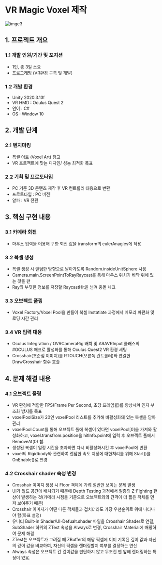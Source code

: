 # VR Magic Voxel 제작
![imge3](https://user-images.githubusercontent.com/90877724/156960386-cc64d333-1fe2-4754-be8f-e3b569f06709.png)

## 1. 프로젝트 개요
### 1.1 개발 인원/기간 및 포지션
- 1인, 총 3일 소요
- 프로그래밍 (VR환경 구축 및 개발)
### 1.2 개발 환경
- Unity 2020.3.13f
- VR HMD : Oculus Quest 2
- 언어 : C#
- OS : Window 10			
## 2. 개발 단계
### 2.1 벤치마킹
- 복셀 아트 (Voxel Art) 참고
- VR 프로젝트에 맞는 디자인/ 성능 최적화 목표 
### 2.2 기획 및 프로토타입
- PC 기준 3D 콘텐츠 제작 후 VR 컨트롤러 대응으로 변환
- 프로토타입 : PC 버전
- 알파 : VR 전환
## 3. 핵심 구현 내용 
### 3.1 카메라 회전
- 마우스 입력을 이용해 구한 회전 값을 transform의 eulerAnagles에 적용
### 3.2 복셀 생성 
- 복셀 생성 시 랜덤한 방향으로 날아가도록 Random.insideUnitSphere 사용
- Camera.main.ScreenPointToRayRaycast를 통해 마우스 위치가 바닥 위에 있는 것을 판
- Ray와 부딪힌 정보를 저장할 RaycastHit을 넘겨 충돌 체크
### 3.3 오브젝트 풀링
- Voxel Factory/Voxel Pool을 만들어 복셀 Instatiate 과정에서 메모리 파편화 및 로딩 시간 관리
### 3.4 VR 입력 대응
- Oculus Integration / OVRCameraRig 배치 및 ARAVRInput 클래스의 #OCULUS 매크로 활성화를 통해 Oculus Quest2 VR 환경 세팅
- Crosshair(조준점 이미지)를 RTOUCH(오른쪽 컨트롤러)와 연결한 DrawCrosshair 함수 호출 
## 4. 문제 해결 내용
### 4.1 오브젝트 풀링 
- VR 환경에 적합한 FPS(Frame Per Second, 초당 프레임률)를 향상시켜 인지 부조화 방지를 목표
- voxelPoolSize가 20인 voxelPool 리스트를 추가해 비활성화돼 있는 복셀을 담아 관리
- voxelPool.Count를 통해 오브젝트 풀에 복셀이 있다면 voxelPool[0]을 가져와 활성화하고, voxel.transfrom.position을 hitInfo.point에 입력 후 오브젝트 풀에서 RemoveAt(0) 함.
- 생성된 복셀이 일정 시간을 초과하면 다시 비활성화시킨 후 voxelPool에 반환
- voxel의 Rigidbody와 관련하여 랜덤한 속도 지정에 대한처리를 위해 Start()를 OnEnable()로 변경
### 4.2 Crosshair shader 속성 변경
- Crosshair 이미지 생성 시 Floor 객체에 가려 절반만 보이는 문제 발생
- UI가 월드 공간에 배치되기 때문에 Depth Testing 과정에서 일종의 Z-Fighting 현상이 발생하는 것(카메라 시점을 기준으로 오브젝트와의 간격이 더 짧은 객체를 먼저 보여주기 때문)
- Crosshair 이미지가 어떤 다른 객체들과 겹치더라도 가장 우선순위로 위에 나타나야 함(목표 설정)
- 유니티 Built-in Shader/UI-Defualt.shader 파일을 Crosshair Shader로 연결, SubShader 하위의 ZTest 속성을 Always로 변경, Crosshair Material에 매핑하여 문제 해결
- ZTest는 오브젝트가 그려질 때 ZBuffer의 해당 픽셀에 이미 기록된 깊이 값과 자신의 깊이 값을 비교하여, 자신의 픽셀을 렌더링할지 여부를 결정하는 연산
- Always 속성은 오브젝트 간 깊이값을 판단하지 않고 무조건 맨 앞에 렌더링하는 특징이 있음.

